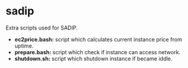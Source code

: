 # sadip
Extra scripts used for SADIP.
* **ec2price.bash:** script which calculates current instance price from uptime.
* **prepare.bash:** script which check if instance can access network.
* **shutdown.sh:** script which shutdown instance if became iddle.
